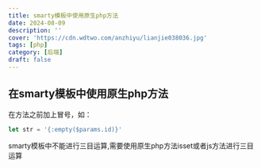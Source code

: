 ```yaml
---
title: smarty模板中使用原生php方法
date: 2024-08-09
description: ''
cover: 'https://cdn.wdtwo.com/anzhiyu/lianjie038036.jpg'
tags: [php]
category: [后端]
draft: false 
---
```


## 在smarty模板中使用原生php方法
在方法之前加上冒号，如：
```js
let str = '{:empty($params.id)}'
```
smarty模板中不能进行三目运算,需要使用原生php方法isset或者js方法进行三目运算